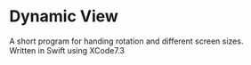 Dynamic View
=========

A short program for handing rotation and different screen sizes.<br>
Written in Swift using XCode7.3
